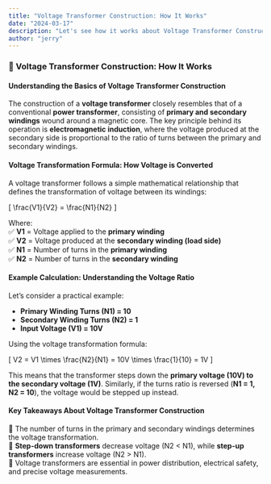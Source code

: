 ```yaml
---
title: "Voltage Transformer Construction: How It Works"
date: "2024-03-17"
description: "Let's see how it works about Voltage Transformer Construction!"
author: "jerry"
---
```


### **🔧 Voltage Transformer Construction: How It Works**  

#### **Understanding the Basics of Voltage Transformer Construction**  
The construction of a **voltage transformer** closely resembles that of a conventional **power transformer**, consisting of **primary and secondary windings** wound around a magnetic core. The key principle behind its operation is **electromagnetic induction**, where the voltage produced at the secondary side is proportional to the ratio of turns between the primary and secondary windings.  

#### **Voltage Transformation Formula: How Voltage is Converted**  
A voltage transformer follows a simple mathematical relationship that defines the transformation of voltage between its windings:  

\[
\frac{V1}{V2} = \frac{N1}{N2}
\]  

Where:  
✅ **V1** = Voltage applied to the **primary winding**  
✅ **V2** = Voltage produced at the **secondary winding (load side)**  
✅ **N1** = Number of turns in the **primary winding**  
✅ **N2** = Number of turns in the **secondary winding**  

#### **Example Calculation: Understanding the Voltage Ratio**  
Let’s consider a practical example:  

- **Primary Winding Turns (N1) = 10**  
- **Secondary Winding Turns (N2) = 1**  
- **Input Voltage (V1) = 10V**  

Using the voltage transformation formula:  

\[
V2 = V1 \times \frac{N2}{N1} = 10V \times \frac{1}{10} = 1V
\]  

This means that the transformer steps down the **primary voltage (10V) to the secondary voltage (1V)**. Similarly, if the turns ratio is reversed (**N1 = 1, N2 = 10**), the voltage would be stepped up instead.  

#### **Key Takeaways About Voltage Transformer Construction**  
🔹 The number of turns in the primary and secondary windings determines the voltage transformation.  
🔹 **Step-down transformers** decrease voltage (N2 < N1), while **step-up transformers** increase voltage (N2 > N1).  
🔹 Voltage transformers are essential in power distribution, electrical safety, and precise voltage measurements.  


